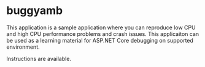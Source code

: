 # buggyamb
This application is a sample application where you can reproduce low CPU and high CPU performance problems and crash issues. This applicaiton can be used as a learning material for ASP.NET Core debugging on supported environment.

Instructions are available.
